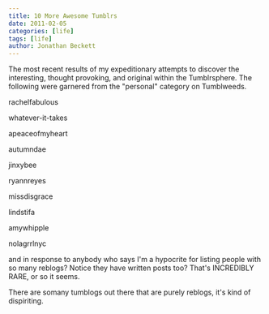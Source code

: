 ```yaml
---
title: 10 More Awesome Tumblrs
date: 2011-02-05
categories: [life]
tags: [life]
author: Jonathan Beckett
---
```


The most recent results of my expeditionary attempts to discover the interesting, thought provoking, and original within the Tumblrsphere. The following were garnered from the "personal" category on Tumblweeds.

rachelfabulous

whatever-it-takes

apeaceofmyheart

autumndae

jinxybee

ryannreyes

missdisgrace

lindstifa

amywhipple

nolagrrlnyc

and in response to anybody who says I'm a hypocrite for listing people with so many reblogs? Notice they have written posts too? That's INCREDIBLY RARE, or so it seems.

There are somany tumblogs out there that are purely reblogs, it's kind of dispiriting.